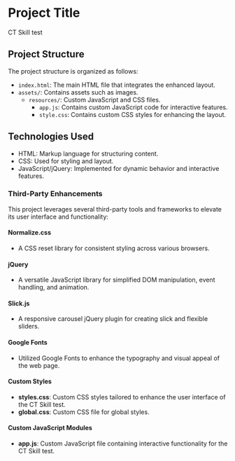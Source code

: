 # Project Title

CT Skill test

## Project Structure

The project structure is organized as follows:

- `index.html`: The main HTML file that integrates the enhanced layout.
- `assets/`: Contains assets such as images.
  - `resources/`: Custom JavaScript and CSS files.
    - `app.js`: Contains custom JavaScript code for interactive features.
    - `style.css`: Contains custom CSS styles for enhancing the layout.


## Technologies Used

- HTML: Markup language for structuring content.
- CSS: Used for styling and layout.
- JavaScript/jQuery: Implemented for dynamic behavior and interactive features.

### Third-Party Enhancements

This project leverages several third-party tools and frameworks to elevate its user interface and functionality:

#### Normalize.css
- A CSS reset library for consistent styling across various browsers.

#### jQuery
- A versatile JavaScript library for simplified DOM manipulation, event handling, and animation.

#### Slick.js
- A responsive carousel jQuery plugin for creating slick and flexible sliders.

#### Google Fonts
- Utilized Google Fonts to enhance the typography and visual appeal of the web page.

#### Custom Styles
- **styles.css**: Custom CSS styles tailored to enhance the user interface of the CT Skill test.
- **global.css**: Custom CSS file for global styles.


#### Custom JavaScript Modules
- **app.js**: Custom JavaScript file containing interactive functionality for the CT Skill test.
